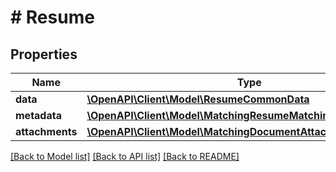 # # Resume

## Properties

Name | Type | Description | Notes
------------ | ------------- | ------------- | -------------
**data** | [**\OpenAPI\Client\Model\ResumeCommonData**](ResumeCommonData.md) |  |
**metadata** | [**\OpenAPI\Client\Model\MatchingResumeMatchingPublicMetadata**](MatchingResumeMatchingPublicMetadata.md) |  | [optional]
**attachments** | [**\OpenAPI\Client\Model\MatchingDocumentAttachmentV6**](MatchingDocumentAttachmentV6.md) |  |

[[Back to Model list]](../../README.md#models) [[Back to API list]](../../README.md#endpoints) [[Back to README]](../../README.md)

